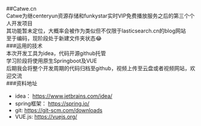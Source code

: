 ##Catwe.cn  
    Catwe为继centeryun资源存储和funkystar实时VIP免费播放服务之后的第三个个人开发项目  
    其功能暂未定位，大概率会被作为类似但不仅限于lasticsearch.cn的blog网站  
    至于编码，现阶段处于新建文件夹状态😂  
###运用的技术  
    本次开发工具为idea，代码开源github托管  
    学习阶段将使用原生Springboot及VUE  
    后期我会将整个开发周期的代码归档至github，视频上传至云盘或者视频网站，欢迎交流  
###资料地址  
  * idea：      https://www.jetbrains.com/idea/     
  *  spring框架： https://spring.io/  
  *  git:        https://git-scm.com/downloads  
  * VUE.js:     https://vuejs.org/  

    